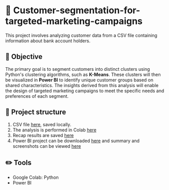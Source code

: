 # 🔎 Customer-segmentation-for-targeted-marketing-campaigns
This project involves analyzing customer data from a CSV file containing information about bank account holders. 


## 🏁 Objective
The primary goal is to segment customers into distinct clusters using Python's clustering algorithms, such as **K-Means**. These clusters will then be visualized in **Power BI** to identify unique customer groups based on shared characteristics. The insights derived from this analysis will enable the design of targeted marketing campaigns to meet the specific needs and preferences of each segment.

## 🌳 Project structure

1. CSV file [here](https://github.com/Marco10292/Customer-segmentation-for-targeted-marketing-campaigns/blob/main/customers_with_clusters.csv), saved locally.
2. The analysis is performed in Colab [here](https://github.com/Marco10292/Customer-segmentation-for-targeted-marketing-campaigns/blob/main/Customer_segmentation_for_targeted_marketing_campaigns.ipynb)
3. Recap results are saved [here](https://github.com/Marco10292/Customer-segmentation-for-targeted-marketing-campaigns/blob/main/customer_segmentation_results.xlsx) 
4. Power BI project can be downloaded [here](https://github.com/Marco10292/Customer-segmentation-for-targeted-marketing-campaigns/blob/main/PBI%20Clustering%20Project.pbix) and summary and screenshots can be viewed [here](https://github.com/Marco10292/Customer-segmentation-for-targeted-marketing-campaigns/blob/main/PowerBI%20-%20Customers'%20analysis.md)

## ✏️ Tools
- Google Colab: Python
- Power BI



